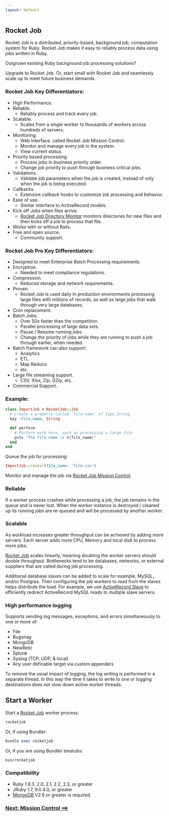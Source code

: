 ```yaml
---
layout: default
---
```

## Rocket Job

Rocket Job is a distributed, priority-based, background job, computation system for Ruby.
Rocket Job makes it easy to reliably process data using jobs written in Ruby.

Outgrown existing Ruby background job processing solutions?

Upgrade to Rocket Job.
Or, start small with Rocket Job and seamlessly scale up to meet future business demands.

### Rocket Job Key Differentiators:

* High Performance.
* Reliable.
    * Reliably process and track every job.
* Scalable.
    * Scales from a single worker to thousands of workers across hundreds of servers.
* Monitoring.
    * Web Interface, called Rocket Job Mission Control.
    * Monitor and manage every job in the system.
    * View current status.
* Priority based processing.
    * Process jobs in business priority order.
    * Change job priority to push through business critical jobs.
* Validations.
    * Validate job parameters when the job is created, instead of only when the job is being executed.
* Callbacks.
    * Extensive callback hooks to customize job processing and behavior.
* Ease of use.
    * Similar interface to ActiveRecord models.
* Kick off Jobs when files arrive.
    * [Rocket Job Directory Monitor][4] monitors directories for new files and then
      kicks off a job to process that file.
* Works with or without Rails.
* Free and open source.
    * Community support.

### Rocket Job Pro Key Differentiators:

* Designed to meet Enterprise Batch Processing requirements.
* Encryption.
    * Needed to meet compliance regulations.
* Compression.
    * Reduced storage and network requirements.
* Proven.
    * Rocket Job is used daily in production environments processing large files with millions of
      records, as well as large jobs that walk through very large databases.
* Cron replacement.
* Batch Jobs.
    * Over 50x faster than the competition.
    * Parallel processing of large data sets.
    * Pause / Resume running jobs.
    * Change the priority of jobs while they are running to push a job through earlier, when needed.
* Batch framework can also support:
    * Analytics
    * ETL
    * Map Reduce
    * etc.
* Large file streaming support.
    * CSV, Xlsx, Zip, GZip, etc.
* Commercial Support.

### Example:

```ruby
class ImportJob < RocketJob::Job
  # Create a property called `file_name` of type String
  key :file_name, String

  def perform
    # Perform work here, such as processing a large file
    puts "The file_name is #{file_name}"
  end
end
```

Queue the job for processing:

```ruby
ImportJob.create!(file_name: 'file.csv')
```

Monitor and manage the job via [Rocket Job Mission Control][1].

### Reliable

If a worker process crashes while processing a job, the job remains in the queue and is never lost.
When the _worker_ instance is destroyed / cleaned up its running jobs are re-queued and will be processed
by another _worker_.

### Scalable

As workload increases greater throughput can be achieved by adding more servers. Each server
adds more CPU, Memory and local disk to process more jobs.

[Rocket Job][0] scales linearly, meaning doubling the worker servers should double throughput.
Bottlenecks tend to be databases, networks, or external suppliers that are called during job
processing.

Additional database slaves can be added to scale for example, MySQL, and/or Postgres.
Then configuring the job workers to read from the slaves helps distribute the load. For example, we use
[ActiveRecord Slave](https://github.com/reidmorrison/active_record_slave) to efficiently redirect
ActiveRecord MySQL reads to multiple slave servers.

### High performance logging

Supports sending log messages, exceptions, and errors simultaneously to one or more of:

* File
* Bugsnag
* MongoDB
* NewRelic
* Splunk
* Syslog (TCP, UDP, & local)
* Any user definable target via custom appenders

To remove the usual impact of logging, the log writing is performed in a separate thread.
In this way the time it takes to write to one or logging destinations does _not_ slow down
active worker threads.

## Start a Worker

Start a [Rocket Job][0] worker process:

```ruby
rocketjob
```

Or, if using Bundler:

```ruby
bundle exec rocketjob
```

Or, if you are using Bundler binstubs:

```ruby
bin/rocketjob
```

### Compatibility

* Ruby 1.9.3, 2.0, 2.1, 2.2, 2.3, or greater
* JRuby 1.7, 9.0.4.0, or greater
* [MongoDB][3] V2.6 or greater is required.

### [Next: Mission Control ==>][1]

[0]: http://rocketjob.io
[1]: mission_control.html
[2]: http://reidmorrison.github.io/semantic_logger
[3]: http://mongodb.org
[4]: dirmon.html

